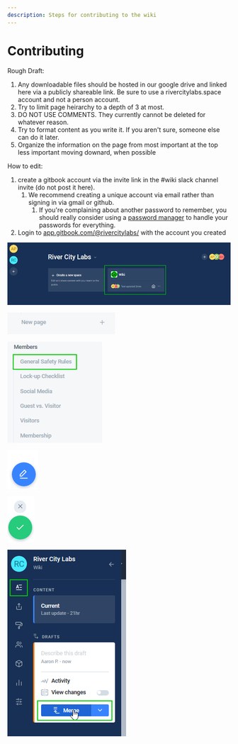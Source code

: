 ```yaml
---
description: Steps for contributing to the wiki
---
```


# Contributing

Rough Draft:

1. Any downloadable files should be hosted in our google drive and linked here via a publicly shareable link. Be sure to use a rivercitylabs.space account and not a person account.
2. Try to limit page heirarchy to a depth of 3 at most. 
3. DO NOT USE COMMENTS. They currently cannot be deleted for whatever reason.
4. Try to format content as you write it. If you aren't sure, someone else can do it later.
5. Organize the information on the page from most important at the top less important moving downard, when possible



How to edit:

1. create a gitbook account via the invite link in the \#wiki slack channel invite \(do not post it here\).
   1. We recommend creating a unique account via email rather than signing in via gmail or github. 
      1. If you're complaining about another password to remember, you should really consider using a [password manager](https://www.lastpass.com) to handle your passwords for everything.
2. Login to [app.gitbook.com/@rivercitylabs/](https://app.gitbook.com/@rivercitylabs/) with the account you created

![Select the Wiki Space](../.gitbook/assets/image%20%2821%29.png)



![either click new page to create a new page,](../.gitbook/assets/image%20%289%29.png)

![or click the page you want to edit](../.gitbook/assets/image%20%2817%29.png)



![Click the edit button](../.gitbook/assets/image%20%2827%29.png)

![Click the checkmark to save your changes and add them to the commit. X will cancel your changes.](../.gitbook/assets/image%20%288%29.png)

![Click the &apos;A&apos; content button then the &quot;Merge&quot; button to finalize your changes. You can save multiple changes before clicking the Merge button to batch them together.](../.gitbook/assets/image%20%2826%29.png)

